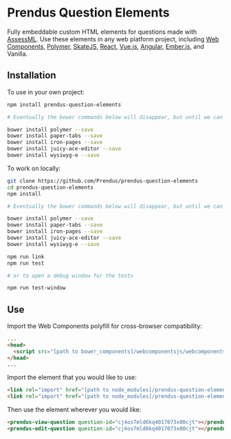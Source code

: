 # Prendus Question Elements

Fully embeddable custom HTML elements for questions made with [AssessML](https://github.com/Prendus/assessml). Use these elements in any web platform project, including [Web Components](https://www.webcomponents.org/), [Polymer](https://www.polymer-project.org/), [SkateJS](https://github.com/skatejs/skatejs), [React](https://facebook.github.io/react/), [Vue.js](https://vuejs.org/), [Angular](https://angular.io/), [Ember.js](https://www.emberjs.com/), and Vanilla.

## Installation

To use in your own project:

```bash
npm install prendus-question-elements

# Eventually the bower commands below will disappear, but until we can fully support npm, sorry

bower install polymer --save
bower install paper-tabs --save
bower install iron-pages --save
bower install juicy-ace-editor --save
bower install wysiwyg-e --save
```

To work on locally:

```bash
git clone https://github.com/Prendus/prendus-question-elements
cd prendus-question-elements
npm install

# Eventually the bower commands below will disappear, but until we can fully support npm, sorry

bower install polymer --save
bower install paper-tabs --save
bower install iron-pages --save
bower install juicy-ace-editor --save
bower install wysiwyg-e --save

npm run link
npm run test

# or to open a debug window for the tests

npm run test-window
```

## Use

Import the Web Components polyfill for cross-browser compatibility:

```HTML
...
<head>
  <script src="[path to bower_components]/webcomponentsjs/webcomponents-lite.js"></script>
</head>
...
```

Import the element that you would like to use:

```HTML
<link rel="import" href="[path to node_modules]/prendus-question-elements/prendus-view-question.html">
<link rel="import" href="[path to node_modules]/prendus-question-elements/prendus-edit-question.html">
```

Then use the element wherever you would like:

```HTML
<prendus-view-question question-id="cj4os7mld6kq4017073x00cjt"></prendus-view-question>
<prendus-edit-question question-id="cj4os7mld6kq4017073x00cjt"></prendus-edit-question>
```
